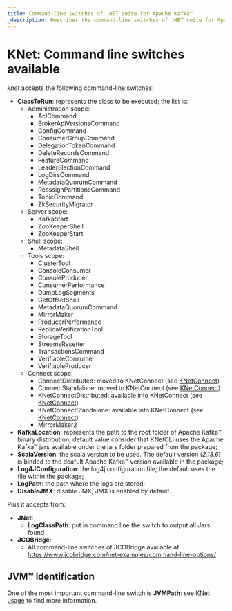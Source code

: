 ```yaml
---
title: Command-line switches of .NET suite for Apache Kafka™
_description: Describes the command-line switches of .NET suite for Apache Kafka™
---
```


# KNet: Command line switches available

_knet_ accepts the following command-line switches:

* **ClassToRun**: represents the class to be executed; the list is:
	* Administration scope:
		* AclCommand
		* BrokerApiVersionsCommand
		* ConfigCommand
		* ConsumerGroupCommand
		* DelegationTokenCommand
		* DeleteRecordsCommand
		* FeatureCommand
		* LeaderElectionCommand
		* LogDirsCommand
		* MetadataQuorumCommand
		* ReassignPartitionsCommand
		* TopicCommand
		* ZkSecurityMigrator
	* Server scope:
		* KafkaStart
		* ZooKeeperShell
		* ZooKeeperStart
	* Shell scope:
		* MetadataShell
	* Tools scope:
		* ClusterTool
		* ConsoleConsumer
		* ConsoleProducer
		* ConsumerPerformance
		* DumpLogSegments
		* GetOffsetShell
		* MetadataQuorumCommand
		* MirrorMaker
		* ProducerPerformance
		* ReplicaVerificationTool
		* StorageTool
		* StreamsResetter
		* TransactionsCommand
		* VerifiableConsumer
		* VerifiableProducer
	* Connect scope:
		* ConnectDistributed: moved to KNetConnect (see [KNetConnect](usageConnect.md))
		* ConnectStandalone: moved to KNetConnect (see [KNetConnect](usageConnect.md))
		* KNetConnectDistributed: available into KNetConnect (see [KNetConnect](usageConnect.md))
		* KNetConnectStandalone: available into KNetConnect (see [KNetConnect](usageConnect.md))
		* MirrorMaker2
* **KafkaLocation**: represents the path to the root folder of Apache Kafka™ binary distribution; default value consider that KNetCLI uses the Apache Kafka™ jars available under the jars folder prepared from the package;
* **ScalaVersion**: the scala version to be used. The default version (_2.13.6_) is binded to the deafult Apache Kafka™ version available in the package;
* **Log4JConfiguration**: the log4j configuration file; the default uses the file within the package;
* **LogPath**: the path where the logs are stored;
* **DisableJMX**: disable JMX, JMX is enabled by default.

Plus it accepts from:
* **JNet**:
  * **LogClassPath**: put in command line the switch to output all Jars found
* **JCOBridge**:
  * All command-line switches of JCOBridge available at https://www.jcobridge.com/net-examples/command-line-options/

## JVM™ identification

One of the most important command-line switch is **JVMPath**: see [KNet usage](usage.md) to find more information.

